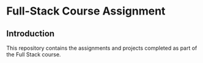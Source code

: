 # Full-Stack Course Assignment

## Introduction
This repository contains the assignments and projects completed as part of the Full Stack course.